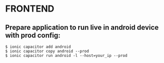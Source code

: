 # FRONTEND

## Prepare application to run live in android device with prod config:
```shell
$ ionic capacitor add android
$ ionic capacitor copy android --prod
$ ionic capacitor run android -l --host=your_ip --prod
```